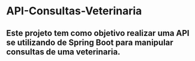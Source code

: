 # API-Consultas-Veterinaria

## Este projeto tem como objetivo realizar uma API se utilizando de Spring Boot para manipular consultas de uma veterinaria.
